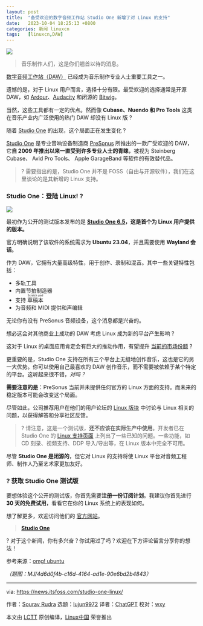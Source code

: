 ```yaml
---
layout: post
title:	"备受欢迎的数字音频工作站 Studio One 新增了对 Linux 的支持"
date:	2023-10-04 18:25:13 +0800 
categories:	新闻 linuxcn 
tags:	[linuxcn,DAW]
---
```



![](/Asserts/Images//attachment/album/202310/04/182440b2evk5fiqfzv5k4v.jpg)



> 
> 音乐制作人们，这是你们翘首以待的消息。
> 
> 
> 


[数字音频工作站（DAW）](https://en.wikipedia.org/wiki/Digital_audio_workstation) 已经成为音乐制作专业人士重要工具之一。


遗憾的是，对于 Linux 用户而言，选择十分有限。最受欢迎的选择通常是开源 DAW，如 [Ardour](https://news.itsfoss.com/ardour-7-3-release/)、[Audacity](https://news.itsfoss.com/audacity-3-2-release/) 和闭源的 [Bitwig](https://www.bitwig.com/)。


当然，这些工具都有一定的优点。然而像 **Cubase、Nuendo 和 Pro Tools** 这类在音乐产业内广泛使用的热门 DAW 却没有 Linux 版 ?


随着 [Studio One](https://www.presonus.com/en/studio-one.html) 的出现，这个局面正在发生变化 ?


[Studio One](https://www.presonus.com/en/studio-one.html) 是专业音响设备制造商 [PreSonus](https://www.presonus.com/en/start) 所推出的一款广受欢迎的 DAW，它**自 2009 年推出以来一直受到许多专业人士的青睐**，被视为 Steinberg Cubase、 Avid Pro Tools、 Apple GarageBand 等软件的有效替代品。



> 
> ? 需要指出的是，Studio One 并不是 FOSS（自由与开源软件），我们在这里谈论的是其新增的 Linux 支持。
> 
> 
> 


### Studio One：登陆 Linux! ?


![](/Asserts/Images//attachment/album/202310/04/182513tr7k7ybntnhknpq8.png)


最初作为公开的测试版本发布的是 **[Studio One 6.5](https://blog.presonus.com/2023/09/29/you-can-do-immersive-audio-right-now/)，这是首个为 Linux 用户提供的版本。**


官方明确说明了该软件的系统需求为 **Ubuntu 23.04**，并且需要使用 **Wayland 会话**。


作为 DAW，它拥有大量高级特性，用于创作、录制和混音。其中一些关键特性包括：


* 多轨工具
* 内置节拍制造器
* 支持 <ruby> 草稿本 <rt>  Scratch pad </rt></ruby>
* 为音频和 MIDI 提供和声编辑


无论你有没有 PreSonus 音频设备，这个消息都是兴奋的。


想必这会对其他商业上成功的 DAW 考虑 Linux 成为新的平台产生影响 ?


这对于 Linux 的桌面应用肯定会有巨大的推动作用，有望提升 [当前的市场份额](https://itsfoss.com/linux-market-share/) ?


更重要的是，Studio One 支持在所有三个平台上无缝地创作音乐，这也是它的另一大优势。你可以使用自己最喜欢的 DAW 创作音乐，而不需要被依赖于某个特定的平台。这听起来很不错，*对吗？*


**需要注意的是**：PreSonus 当前并未提供任何官方的 Linux 方面的支持。而未来的稳定版本可能会改变这个局面。


尽管如此，公司推荐用户在他们的用户论坛的 [Linux 版块](https://forums.presonus.com/viewforum.php?f=419) 中讨论与 Linux 相关的问题，以获得解答和分享社区反馈。



> 
> ? 请注意，这是一个测试版，**还不应该在实际生产中使用**。开发者已在 Studio One 的 [Linux 支持页面](https://support.presonus.com/hc/en-us/articles/19214558269581-Linux-Getting-Started) 上列出了一些已知的问题。一些功能，如 CD 刻录、视频支持、DDP 导入/导出等，在 Linux 版本中完全不可用。
> 
> 
> 


尽管 **Studio One 是闭源的**，但它对 Linux 的支持将使 Linux 平台对音频工程师、制作人乃至艺术家更加友好。


### ? 获取 Studio One 测试版


要想体验这个公开的测试版，你首先需要**注册一份订阅计划**。我建议你首先进行**30 天的免费试用**，看看它在你的 Linux 系统上的表现如何。


想了解更多，欢迎访问他们的 [官方网站](https://www.presonus.com/en/studio-one-compare.html)。



> 
> **[Studio One](https://www.presonus.com/en/studio-one-compare.html)**
> 
> 
> 


? 对于这个新闻，你有多兴奋？你试用过了吗？欢迎在下方评论留言分享你的想法！


参考来源：[omg! ubuntu](https://www.omgubuntu.co.uk/2023/10/pro-audio-app-studio-one-now-supports-linux)


*（题图：MJ/4d6d0f4b-c16d-4164-ad1e-90e6bd2b4843）*




---


via: <https://news.itsfoss.com/studio-one-linux/>


作者：[Sourav Rudra](https://news.itsfoss.com/author/sourav/) 选题：[lujun9972](https://github.com/lujun9972) 译者：[ChatGPT](https://linux.cn/lctt/ChatGPT) 校对：[wxy](https://github.com/wxy)


本文由 [LCTT](https://github.com/LCTT/TranslateProject) 原创编译，[Linux中国](https://linux.cn/) 荣誉推出
